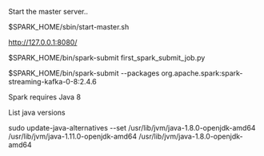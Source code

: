 Start the master server..

$SPARK_HOME/sbin/start-master.sh

http://127.0.0.1:8080/

$SPARK_HOME/bin/spark-submit first_spark_submit_job.py

$SPARK_HOME/bin/spark-submit --packages org.apache.spark:spark-streaming-kafka-0-8:2.4.6


Spark requires Java 8

List java versions

sudo update-java-alternatives --set /usr/lib/jvm/java-1.8.0-openjdk-amd64
/usr/lib/jvm/java-1.11.0-openjdk-amd64
/usr/lib/jvm/java-1.8.0-openjdk-amd64